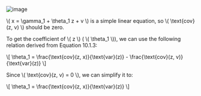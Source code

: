 ![image](https://github.com/user-attachments/assets/339e88a5-26e4-4d16-87df-9611306b2b6c)

<!DOCTYPE html>
<html lang="en">
<head>
    <meta charset="UTF-8">
    <meta name="viewport" content="width=device-width, initial-scale=1.0">
    <title>Equation and Derivation of Coefficients</title>
    <script type="text/javascript" async
        src="https://cdnjs.cloudflare.com/ajax/libs/mathjax/2.7.7/MathJax.js?config=TeX-MML-AM_CHTML">
    </script>
</head>
<body>

<p> \( x = \gamma_1 + \theta_1 z + v \) is a simple linear equation, so \( \text{cov}(z, v) \) should be zero.</p>

<p>To get the coefficient of \( z \) ( \( \theta_1 \)), we can use the following relation derived from Equation 10.1.3:</p>

<p>
\[
\theta_1 = \frac{\text{cov}(z, x)}{\text{var}(z)} - \frac{\text{cov}(z, v)}{\text{var}(z)}
\]
</p>

<p>Since \( \text{cov}(z, v) = 0 \), we can simplify it to:</p>

<p>
\[
\theta_1 = \frac{\text{cov}(z, x)}{\text{var}(z)}
\]
</p>

</body>
</html>
